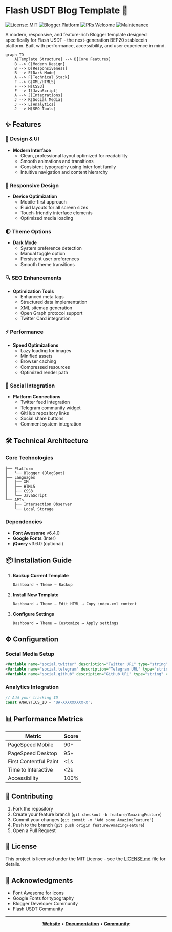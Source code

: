 # Flash USDT Blog Template 🌟

[![License: MIT](https://img.shields.io/badge/License-MIT-yellow.svg)](https://opensource.org/licenses/MIT)
[![Blogger Platform](https://img.shields.io/badge/Platform-Blogger-orange.svg)](https://www.blogger.com)
[![PRs Welcome](https://img.shields.io/badge/PRs-welcome-brightgreen.svg)](http://makeapullrequest.com)
[![Maintenance](https://img.shields.io/badge/Maintained%3F-yes-green.svg)](https://github.com/FlashUSDTokens/flash-usdt-blog/graphs/commit-activity)

A modern, responsive, and feature-rich Blogger template designed specifically for Flash USDT - the next-generation BEP20 stablecoin platform. Built with performance, accessibility, and user experience in mind.

```mermaid
graph TD
    A[Template Structure] --> B[Core Features]
    B --> C[Modern Design]
    B --> D[Responsiveness]
    B --> E[Dark Mode]
    A --> F[Technical Stack]
    F --> G[XML/HTML5]
    F --> H[CSS3]
    F --> I[JavaScript]
    A --> J[Integrations]
    J --> K[Social Media]
    J --> L[Analytics]
    J --> M[SEO Tools]
```

## ✨ Features

### 🎨 Design & UI
- **Modern Interface**
  - Clean, professional layout optimized for readability
  - Smooth animations and transitions
  - Consistent typography using Inter font family
  - Intuitive navigation and content hierarchy

### 📱 Responsive Design
- **Device Optimization**
  - Mobile-first approach
  - Fluid layouts for all screen sizes
  - Touch-friendly interface elements
  - Optimized media loading

### 🌓 Theme Options
- **Dark Mode**
  - System preference detection
  - Manual toggle option
  - Persistent user preferences
  - Smooth theme transitions

### 🔍 SEO Enhancements
- **Optimization Tools**
  - Enhanced meta tags
  - Structured data implementation
  - XML sitemap generation
  - Open Graph protocol support
  - Twitter Card integration

### ⚡ Performance
- **Speed Optimizations**
  - Lazy loading for images
  - Minified assets
  - Browser caching
  - Compressed resources
  - Optimized render path

### 🤝 Social Integration
- **Platform Connections**
  - Twitter feed integration
  - Telegram community widget
  - GitHub repository links
  - Social share buttons
  - Comment system integration

## 🛠️ Technical Architecture

### Core Technologies
```
├── Platform
│   └── Blogger (BlogSpot)
├── Languages
│   ├── XML
│   ├── HTML5
│   ├── CSS3
│   └── JavaScript
└── APIs
    ├── Intersection Observer
    └── Local Storage
```

### Dependencies
- **Font Awesome** v6.4.0
- **Google Fonts** (Inter)
- **jQuery** v3.6.0 (optional)

## 📦 Installation Guide

1. **Backup Current Template**
   ```bash
   Dashboard → Theme → Backup
   ```

2. **Install New Template**
   ```bash
   Dashboard → Theme → Edit HTML → Copy index.xml content
   ```

3. **Configure Settings**
   ```bash
   Dashboard → Theme → Customize → Apply settings
   ```

## ⚙️ Configuration

### Social Media Setup
```xml
<Variable name="social.twitter" description="Twitter URL" type="string" value="https://twitter.com/FlashUSDTokens"/>
<Variable name="social.telegram" description="Telegram URL" type="string" value="https://t.me/FlashUSDTokens"/>
<Variable name="social.github" description="GitHub URL" type="string" value="https://github.com/FlashUSDTokens"/>
```

### Analytics Integration
```javascript
// Add your tracking ID
const ANALYTICS_ID = 'UA-XXXXXXXXX-X';
```

## 📊 Performance Metrics

| Metric | Score |
|--------|--------|
| PageSpeed Mobile | 90+ |
| PageSpeed Desktop | 95+ |
| First Contentful Paint | <1s |
| Time to Interactive | <2s |
| Accessibility | 100% |

## 🤝 Contributing

1. Fork the repository
2. Create your feature branch (`git checkout -b feature/AmazingFeature`)
3. Commit your changes (`git commit -m 'Add some AmazingFeature'`)
4. Push to the branch (`git push origin feature/AmazingFeature`)
5. Open a Pull Request

## 📄 License

This project is licensed under the MIT License - see the [LICENSE.md](LICENSE.md) file for details.

## 🙏 Acknowledgments

- Font Awesome for icons
- Google Fonts for typography
- Blogger Developer Community
- Flash USDT Community

---

<div align="center">

**[Website](https://flashusdt.com)** • **[Documentation](https://docs.flashusdt.com)** • **[Community](https://t.me/FlashUSDTokens)**

</div>
